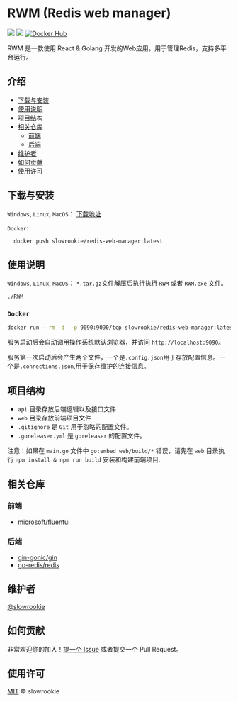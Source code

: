 <!-- https://github.com/RichardLitt/standard-readme -->

# RWM (Redis web manager)

[![](https://img.shields.io/badge/License-MIT-blue.svg)](https://github.com/slowrookie/redis-web-manager/blob/master/LICENSE)
[![](https://github.com/slowrookie/redis-web-manager/actions/workflows/release.yml/badge.svg)](https://github.com/slowrookie/redis-web-manager/actions/workflows/release.yml)
[![Docker Hub](https://img.shields.io/docker/pulls/slowrookie/redis-web-manager.svg)](https://hub.docker.com/r/slowrookie/redis-web-manager)


RWM 是一款使用 React & Golang 开发的Web应用，用于管理Redis，支持多平台运行。

## 介绍
  - [下载与安装](#下载与安装)
  - [使用说明](#使用说明)
  - [项目结构](#项目结构)
  - [相关仓库](#相关仓库)
    - [前端](#前端)
    - [后端](#后端)
  - [维护者](#维护者)
  - [如何贡献](#如何贡献)
  - [使用许可](#使用许可)

## 下载与安装

`Windows`, `Linux`, `MacOS`：
  [下载地址](https://github.com/slowrookie/redis-web-manager/releases)

`Docker`: 
  ```sh 
    docker push slowrookie/redis-web-manager:latest 
  ````

## 使用说明

`Windows`, `Linux`, `MacOS`：
`*.tar.gz`文件解压后执行执行 `RWM` 或者 `RWM.exe` 文件。

```sh
./RWM
```
### `Docker`
```sh
docker run --rm -d  -p 9090:9090/tcp slowrookie/redis-web-manager:latest
```

服务启动后会自动调用操作系统默认浏览器，并访问 `http://localhost:9090`。

服务第一次启动后会产生两个文件，一个是`.config.json`用于存放配置信息。一个是`.connections.json`,用于保存维护的连接信息。

## 项目结构

- `api` 目录存放后端逻辑以及接口文件
- `web` 目录存放前端项目文件
- `.gitignore` 是 `Git` 用于忽略的配置文件。
- `.goreleaser.yml` 是 `goreleaser` 的配置文件。
 
注意：如果在 `main.go` 文件中 `go:embed web/build/*` 错误，请先在 `web` 目录执行 `npm install & npm run build` 安装和构建前端项目.

## 相关仓库

### 前端

- [microsoft/fluentui](https://github.com/microsoft/fluentui)

### 后端

- [gin-gonic/gin](https://github.com/gin-gonic/gin)
- [go-redis/redis](https://github.com/go-redis/redis)

## 维护者

[@slowrookie](https://github.com/slowrookie)

## 如何贡献

非常欢迎你的加入！[提一个 Issue](https://github.com/slowrookie/redis-web-manager/issues/new) 或者提交一个 Pull Request。


## 使用许可

[MIT](LICENSE) © slowrookie